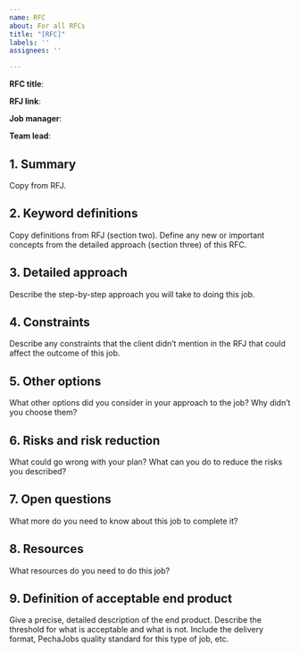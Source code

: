 ```yaml
---
name: RFC
about: For all RFCs
title: "[RFC]"
labels: ''
assignees: ''

---
```


**RFC title**: 

**RFJ link**: 

**Job manager**: 

**Team lead**: 

## 1. Summary

Copy from RFJ.

## 2. Keyword definitions

Copy definitions from RFJ (section two).
Define any new or important concepts from the detailed approach (section three) of this RFC.

## 3. Detailed approach

Describe the step-by-step approach you will take to doing this job.

## 4. Constraints

Describe any constraints that the client didn’t mention in the RFJ that could affect the outcome of this job.

## 5. Other options

What other options did you consider in your approach to the job? Why didn’t you choose them?

## 6. Risks and risk reduction

What could go wrong with your plan? What can you do to reduce the risks you described?

## 7. Open questions

What more do you need to know about this job to complete it?

## 8. Resources

What resources do you need to do this job?

## 9. Definition of acceptable end product

Give a precise, detailed description of the end product. Describe the threshold for what is acceptable and what is not. Include the delivery format, PechaJobs quality standard for this type of job, etc.
